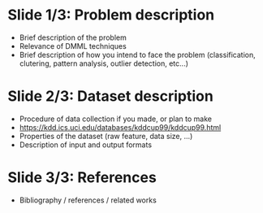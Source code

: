 # Slide 1/3: Problem description

* Brief description of the problem
* Relevance of DMML techniques
* Brief description of how you intend to face the problem (classification, clutering, pattern analysis, outlier detection, etc...)

# Slide 2/3: Dataset description

* Procedure of data collection if you made, or plan to make
* https://kdd.ics.uci.edu/databases/kddcup99/kddcup99.html
* Properties of the dataset (raw feature, data size, ...)
* Description of input and output formats

# Slide 3/3: References

* Bibliography / references / related works
